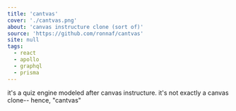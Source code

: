 ```yaml
---
title: 'cantvas'
cover: './cantvas.png'
about: 'canvas instructure clone (sort of)'
source: 'https://github.com/ronnaf/cantvas'
site: null
tags:
  - react
  - apollo
  - graphql
  - prisma
---
```


it's a quiz engine modeled after canvas instructure. it's not exactly a canvas clone-- hence, "cantvas"
